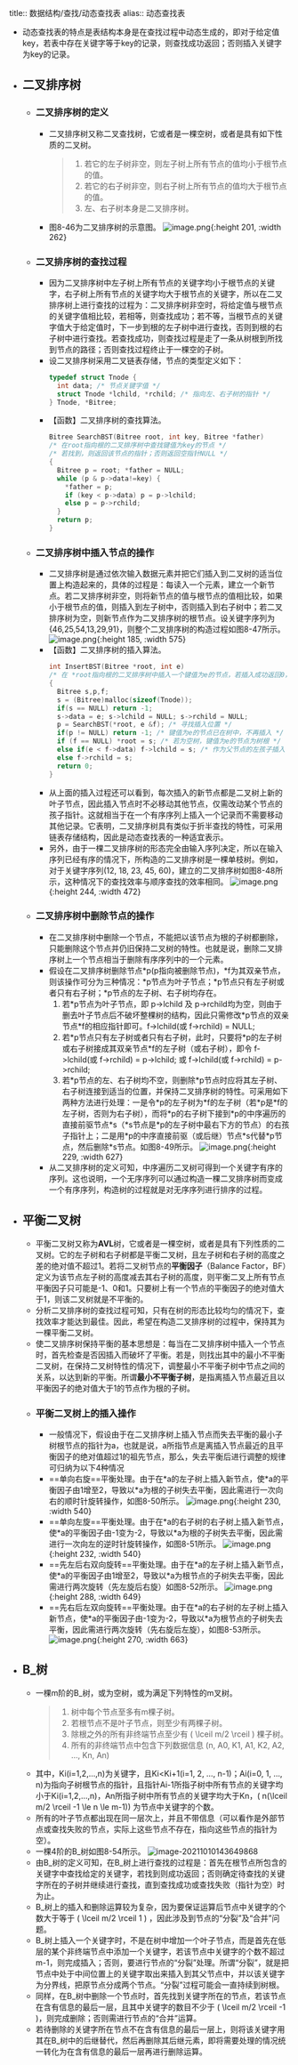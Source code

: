 title:: 数据结构/查找/动态查找表
alias:: 动态查找表

- 动态查找表的特点是表结构本身是在查找过程中动态生成的，即对于给定值key，若表中存在关键字等于key的记录，则查找成功返回；否则插入关键字为key的记录。
- ## 二叉排序树
	- ### 二叉排序树的定义
		- 二叉排序树又称二叉查找树，它或者是一棵空树，或者是具有如下性质的二叉树。
		  > 1. 若它的左子树非空，则左子树上所有节点的值均小于根节点的值。
		  > 2. 若它的右子树非空，则右子树上所有节点的值均大于根节点的值。
		  > 3. 左、右子树本身是二叉排序树。
		- 图8-46为二叉排序树的示意图。
		  ![image.png](../assets/image_1648959742006_0.png){:height 201, :width 262}
	- ### 二叉排序树的查找过程
		- 因为二叉排序树中左子树上所有节点的关键字均小于根节点的关键字，右子树上所有节点的关键字均大于根节点的关键字，所以在二叉排序树上进行查找的过程为：二叉排序树非空时，将给定值与根节点的关键字值相比较，若相等，则查找成功；若不等，当根节点的关键字值大于给定值时，下一步到根的左子树中进行查找，否则到根的右子树中进行查找。若查找成功，则查找过程是走了一条从树根到所找到节点的路径；否则查找过程终止于一棵空的子树。
		- 设二叉排序树采用二叉链表存储，节点的类型定义如下：
		  ```c
		  typedef struct Tnode {
		    int data; /* 节点关键字值 */
		    struct Tnode *lchild, *rchild; /* 指向左、右子树的指针 */
		  } Tnode, *Bitree;
		  ```
		- 【函数】二叉排序树的查找算法。
		  ```c
		  Bitree SearchBST(Bitree root, int key, Bitree *father)
		  /* 在root指向根的二叉排序树中查找键值为key的节点 */
		  /* 若找到，则返回该节点的指针；否则返回空指针NULL */
		  {
		    Bitree p = root; *father = NULL;
		    while (p & p->data!=key) {
		      *father = p;
		      if (key < p->data) p = p->lchild;
		      else p = p->rchild;
		    }
		    return p;
		  }
		  ```
	- ### 二叉排序树中插入节点的操作
		- 二叉排序树是通过依次输入数据元素并把它们插入到二叉树的适当位置上构造起来的，具体的过程是：每读入一个元素，建立一个新节点。若二叉排序树非空，则将新节点的值与根节点的值相比较，如果小于根节点的值，则插入到左子树中，否则插入到右子树中；若二叉排序树为空，则新节点作为二叉排序树的根节点。设关键字序列为{46,25,54,13,29,91}，则整个二叉排序树的构造过程如图8-47所示。
		  ![image.png](../assets/image_1648959923050_0.png){:height 185, :width 575}
		- 【函数】二叉排序树的插入算法。
		  ```c
		  int InsertBST(Bitree *root, int e)
		  /* 在 *root指向根的二叉排序树中插入一个键值为e的节点，若插入成功返回0，否则返回-1 */
		  {
		    Bitree s,p,f;
		    s = (Bitree)malloc(sizeof(Tnode));
		    if(s == NULL) return -1;
		    s->data = e; s->lchild = NULL; s->rchild = NULL;
		    p = SearchBST(*root, e &f); /* 寻找插入位置 */
		    if(p != NULL) return -1; /* 键值为e的节点已在树中，不再插入 */
		    if (f == NULL) *root = s; /* 若为空树，键值为e的节点为树根 */
		    else if(e < f->data) f->lchild = s; /* 作为父节点的左孩子插入 */
		    else f->rchild = s;
		    return 0;
		  }
		  ```
		- 从上面的插入过程还可以看到，每次插入的新节点都是二叉树上新的叶子节点，因此插入节点时不必移动其他节点，仅需改动某个节点的孩子指针。这就相当于在一个有序序列上插入一个记录而不需要移动其他记录。它表明，二叉排序树具有类似于折半查找的特性，可采用链表存储结构，因此是动态查找表的一种适宜表示。
		- 另外，由于一棵二叉排序树的形态完全由输入序列决定，所以在输入序列已经有序的情况下，所构造的二叉排序树是一棵单枝树。例如，对于关键字序列(12, 18, 23, 45, 60)，建立的二叉排序树如图8-48所示，这种情况下的查找效率与顺序查找的效率相同。
		  ![image.png](../assets/image_1648959962826_0.png){:height 244, :width 472}
	- ### 二叉排序树中删除节点的操作
		- 在二叉排序树中删除一个节点，不能把以该节点为根的子树都删除，只能删除这个节点并仍旧保持二叉树的特性。也就是说，删除二叉排序树上一个节点相当于删除有序序列中的一个元素。
		- 假设在二叉排序树删除节点\*p(p指向被删除节点)，\*f为其双亲节点，则该操作可分为三种情况：\*p节点为叶子节点；\*p节点只有左子树或者只有右子树；\*p节点的左子树、右子树均存在。
		  1. 若\*p节点为叶子节点，即 p->lchild 及 p->rchild均为空，则由于删去叶子节点后不破坏整棵树的结构，因此只需修改\*p节点的双亲节点\*f的相应指针即可。f->lchild(或 f->rchild) = NULL;
		  2. 若\*p节点只有左子树或者只有右子树，此时，只要将\*p的左子树或右子树接成其双亲节点\*f的左子树（或右子树），即令 f->lchild(或 f->rchild) = p->lchild; 或 f->lchild(或 f->rchild) = p->rchild;
		  3. 若\*p节点的左、右子树均不空，则删除\*p节点时应将其左子树、右子树连接到适当的位置，并保持二叉排序树的特性。可采用如下两种方法进行处理：一是令\*p的左子树为\*f的左子树（若\*p是\*f的左子树，否则为右子树），而将\*p的右子树下接到\*p的中序遍历的直接前驱节点\*s（\*s节点是\*p的左子树中最右下方的节点）的右孩子指针上；二是用\*p的中序直接前驱（或后继）节点\*s代替\*p节点，然后删除\*s节点。如图8-49所示。
		  ![image.png](../assets/image_1648960121144_0.png){:height 229, :width 627}
		- 从二叉排序树的定义可知，中序遍历二叉树可得到一个关键字有序的序列。这也说明，一个无序序列可以通过构造一棵二叉排序树而变成一个有序序列，构造树的过程就是对无序序列进行排序的过程。
- ## 平衡二叉树
	- 平衡二叉树又称为**AVL**树，它或者是一棵空树，或者是具有下列性质的二叉树。它的左子树和右子树都是平衡二叉树，且左子树和右子树的高度之差的绝对值不超过1。若将二叉树节点的**平衡因子**（Balance Factor，BF）定义为该节点左子树的高度减去其右子树的高度，则平衡二叉上所有节点平衡因子只可能是-1、0和1。只要树上有一个节点的平衡因子的绝对值大于1，则该二叉树就是不平衡的。
	- 分析二叉排序树的查找过程可知，只有在树的形态比较均匀的情况下，查找效率才能达到最佳。因此，希望在构造二叉排序树的过程中，保持其为一棵平衡二叉树。
	- 使二叉排序树保持平衡的基本思想是：每当在二叉排序树中插入一个节点时，首先检查是否因插入而破坏了平衡。若是，则找出其中的最小不平衡二叉树，在保持二叉树特性的情况下，调整最小不平衡子树中节点之间的关系，以达到新的平衡。所谓**最小不平衡子树**，是指离插入节点最近且以平衡因子的绝对值大于1的节点作为根的子树。
	- ### 平衡二叉树上的插入操作
		- 一般情况下，假设由于在二叉排序树上插入节点而失去平衡的最小子树根节点的指针为a，也就是说，a所指节点是离插入节点最近的且平衡因子的绝对值超过1的祖先节点，那么，失去平衡后进行调整的规律可归纳为以下4种情况
		- ==单向右旋==平衡处理。由于在\*a的左子树上插入新节点，使\*a的平衡因子由1增至2，导致以\*a为根的子树失去平衡，因此需进行一次向右的顺时针旋转操作，如图8-50所示。
		  ![image.png](../assets/image_1648960137174_0.png){:height 230, :width 540}
		- ==单向左旋==平衡处理。由于在\*a的右子树的右子树上插入新节点，使\*a的平衡因子由-1变为-2，导致以\*a为根的子树失去平衡，因此需进行一次向左的逆时针旋转操作，如图8-51所示。
		  ![image.png](../assets/image_1648960155130_0.png){:height 232, :width 540}
		- ==先左后右双向旋转==平衡处理。由于在\*a的左子树上插入新节点，使\*a的平衡因子由1增至2，导致以\*a为根节点的子树失去平衡，因此需进行两次旋转（先左旋后右旋）如图8-52所示。
		  ![image.png](../assets/image_1648960176962_0.png){:height 288, :width 649}
		- ==先右后左双向旋转==平衡处理。由于在\*a的右子树的左子树上插入新节点，使\*a的平衡因子由-1变为-2，导致以\*a为根节点的子树失去平衡，因此需进行两次旋转（先右旋后左旋），如图8-53所示。
		  ![image.png](../assets/image_1648960207884_0.png){:height 270, :width 663}
- ## B_树
	- 一棵m阶的B_树，或为空树，或为满足下列特性的m叉树。
	  > 1. 树中每个节点至多有m棵子树。
	  > 2. 若根节点不是叶子节点，则至少有两棵子树。
	  > 3. 除根之外的所有非终端节点至少有 \( \lceil m/2 \rceil \) 棵子树。
	  > 4. 所有的非终端节点中包含下列数据信息 (n, A0, K1, A1, K2, A2, …, Kn, An)
	- 其中，Ki(i=1,2,…,n)为关键字，且Ki<Ki+1(i=1, 2, …, n-1)；Ai(i=0, 1, …, n)为指向子树根节点的指针，且指针Ai-1所指子树中所有节点的关键字均小于Ki(i=1,2,…,n)，An所指子树中所有节点的关键字均大于Kn，\( n(\lceil m/2 \rceil -1 \le n \le m-1)\) 为节点中关键字的个数。
	- 所有的叶子节点都出现在同一层次上，并且不带信息（可以看作是外部节点或查找失败的节点，实际上这些节点不存在，指向这些节点的指针为空）。
	- 一棵4阶的B_树如图8-54所示。
	  ![image-20211010143649868](https://img.mhugh.net/typora/image-20211010143649868.png)
	- 由B\_树的定义可知，在B\_树上进行查找的过程是：首先在根节点所包含的关键字中查找给定的关键字，若找到则成功返回；否则确定待查找的关键字所在的子树并继续进行查找，直到查找成功或查找失败（指针为空）时为止。
	- B\_树上的插入和删除运算较为复杂，因为要保证运算后节点中关键字的个数大于等于 \( \lceil m/2 \rceil 1 \) ，因此涉及到节点的“分裂”及“合并”问题。
	- B\_树上插入一个关键字时，不是在树中增加一个叶子节点，而是首先在低层的某个非终端节点中添加一个关键字，若该节点中关键字的个数不超过m-1，则完成插入；否则，要进行节点的“分裂”处理。所谓“分裂”，就是把节点中处于中间位置上的关键字取出来插入到其父节点中，并以该关键字为分界线，把原节点分成两个节点。“分裂”过程可能会一直持续到树根。
	- 同样，在B\_树中删除一个节点时，首先找到关键字所在的节点，若该节点在含有信息的最后一层，且其中关键字的数目不少于 \( \lceil m/2 \rceil -1 \)，则完成删除；否则需进行节点的“合并”运算。
	- 若待删除的关键字所在节点不在含有信息的最后一层上，则将该关键字用其在B\_树中的后继替代，然后再删除其后继元素，即将需要处理的情况统一转化为在含有信息的最后一层再进行删除运算。